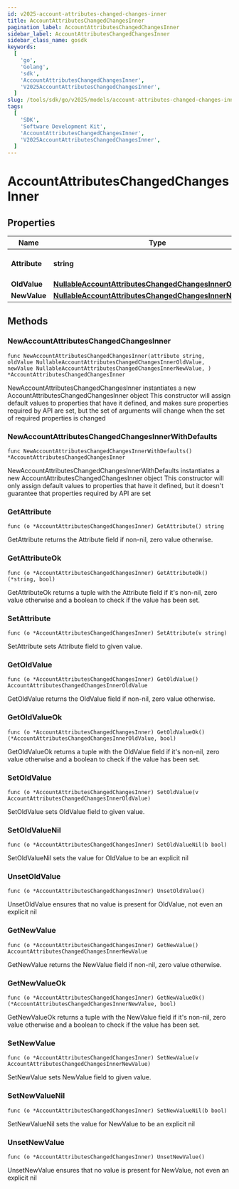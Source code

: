 ```yaml
---
id: v2025-account-attributes-changed-changes-inner
title: AccountAttributesChangedChangesInner
pagination_label: AccountAttributesChangedChangesInner
sidebar_label: AccountAttributesChangedChangesInner
sidebar_class_name: gosdk
keywords:
  [
    'go',
    'Golang',
    'sdk',
    'AccountAttributesChangedChangesInner',
    'V2025AccountAttributesChangedChangesInner',
  ]
slug: /tools/sdk/go/v2025/models/account-attributes-changed-changes-inner
tags:
  [
    'SDK',
    'Software Development Kit',
    'AccountAttributesChangedChangesInner',
    'V2025AccountAttributesChangedChangesInner',
  ]
---
```


# AccountAttributesChangedChangesInner

## Properties

| Name | Type | Description | Notes |
| --- | --- | --- | --- |
| **Attribute** | **string** | The name of the attribute. |
| **OldValue** | [**NullableAccountAttributesChangedChangesInnerOldValue**](account-attributes-changed-changes-inner-old-value) |  |
| **NewValue** | [**NullableAccountAttributesChangedChangesInnerNewValue**](account-attributes-changed-changes-inner-new-value) |  |

## Methods

### NewAccountAttributesChangedChangesInner

`func NewAccountAttributesChangedChangesInner(attribute string, oldValue NullableAccountAttributesChangedChangesInnerOldValue, newValue NullableAccountAttributesChangedChangesInnerNewValue, ) *AccountAttributesChangedChangesInner`

NewAccountAttributesChangedChangesInner instantiates a new AccountAttributesChangedChangesInner object This constructor will assign default values to properties that have it defined, and makes sure properties required by API are set, but the set of arguments will change when the set of required properties is changed

### NewAccountAttributesChangedChangesInnerWithDefaults

`func NewAccountAttributesChangedChangesInnerWithDefaults() *AccountAttributesChangedChangesInner`

NewAccountAttributesChangedChangesInnerWithDefaults instantiates a new AccountAttributesChangedChangesInner object This constructor will only assign default values to properties that have it defined, but it doesn't guarantee that properties required by API are set

### GetAttribute

`func (o *AccountAttributesChangedChangesInner) GetAttribute() string`

GetAttribute returns the Attribute field if non-nil, zero value otherwise.

### GetAttributeOk

`func (o *AccountAttributesChangedChangesInner) GetAttributeOk() (*string, bool)`

GetAttributeOk returns a tuple with the Attribute field if it's non-nil, zero value otherwise and a boolean to check if the value has been set.

### SetAttribute

`func (o *AccountAttributesChangedChangesInner) SetAttribute(v string)`

SetAttribute sets Attribute field to given value.

### GetOldValue

`func (o *AccountAttributesChangedChangesInner) GetOldValue() AccountAttributesChangedChangesInnerOldValue`

GetOldValue returns the OldValue field if non-nil, zero value otherwise.

### GetOldValueOk

`func (o *AccountAttributesChangedChangesInner) GetOldValueOk() (*AccountAttributesChangedChangesInnerOldValue, bool)`

GetOldValueOk returns a tuple with the OldValue field if it's non-nil, zero value otherwise and a boolean to check if the value has been set.

### SetOldValue

`func (o *AccountAttributesChangedChangesInner) SetOldValue(v AccountAttributesChangedChangesInnerOldValue)`

SetOldValue sets OldValue field to given value.

### SetOldValueNil

`func (o *AccountAttributesChangedChangesInner) SetOldValueNil(b bool)`

SetOldValueNil sets the value for OldValue to be an explicit nil

### UnsetOldValue

`func (o *AccountAttributesChangedChangesInner) UnsetOldValue()`

UnsetOldValue ensures that no value is present for OldValue, not even an explicit nil

### GetNewValue

`func (o *AccountAttributesChangedChangesInner) GetNewValue() AccountAttributesChangedChangesInnerNewValue`

GetNewValue returns the NewValue field if non-nil, zero value otherwise.

### GetNewValueOk

`func (o *AccountAttributesChangedChangesInner) GetNewValueOk() (*AccountAttributesChangedChangesInnerNewValue, bool)`

GetNewValueOk returns a tuple with the NewValue field if it's non-nil, zero value otherwise and a boolean to check if the value has been set.

### SetNewValue

`func (o *AccountAttributesChangedChangesInner) SetNewValue(v AccountAttributesChangedChangesInnerNewValue)`

SetNewValue sets NewValue field to given value.

### SetNewValueNil

`func (o *AccountAttributesChangedChangesInner) SetNewValueNil(b bool)`

SetNewValueNil sets the value for NewValue to be an explicit nil

### UnsetNewValue

`func (o *AccountAttributesChangedChangesInner) UnsetNewValue()`

UnsetNewValue ensures that no value is present for NewValue, not even an explicit nil
